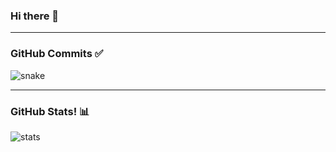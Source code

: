 ### Hi there 👋
***
### GitHub Commits ✅
![snake](https://raw.githubusercontent.com/xMarioDominguez/xmariodominguez/output/github-contribution-grid-snake.svg)
***
### GitHub Stats! 📊
![stats](https://github-readme-stats.vercel.app/api?username=xmariodominguez&show_icons=true&count_private=true&theme=ocean_dark)


<!--
**xMarioDominguez/xmariodominguez** is a ✨ _special_ ✨ repository because its `README.md` (this file) appears on your GitHub profile.

Here are some ideas to get you started:

- 🔭 I’m currently working on ...
- 🌱 I’m currently learning ...
- 👯 I’m looking to collaborate on ...
- 🤔 I’m looking for help with ...
- 💬 Ask me about ...
- 📫 How to reach me: ...
- 😄 Pronouns: ...
- ⚡ Fun fact: ...
-->
